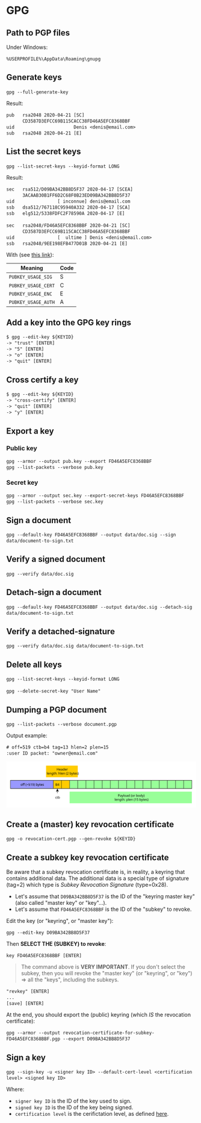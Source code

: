 # GPG

## Path to PGP files

Under Windows:

    %USERPROFILE%\AppData\Roaming\gnupg

## Generate keys

    gpg --full-generate-key

Result:    
    
    pub   rsa2048 2020-04-21 [SC]
          CD3587D3EFCC69B115CACC38FD46A5EFC8368BBF
    uid                      Denis <denis@email.com>
    sub   rsa2048 2020-04-21 [E]

## List the secret keys

    gpg --list-secret-keys --keyid-format LONG

Result:

    sec   rsa512/D09BA342BB8D5F37 2020-04-17 [SCEA]
          3ACAAB30B1FF6D2C68F0B23ED09BA342BB8D5F37
    uid                [ inconnue] denis@email.com
    ssb   dsa512/767118C95940A332 2020-04-17 [SCA]
    ssb   elg512/5338FDFC2F78590A 2020-04-17 [E]
    
    sec   rsa2048/FD46A5EFC8368BBF 2020-04-21 [SC]
          CD3587D3EFCC69B115CACC38FD46A5EFC8368BBF
    uid                [  ultime ] Denis <denis@email.com>
    ssb   rsa2048/9EE198EFB477D01B 2020-04-21 [E]

With (see [this link](https://unix.stackexchange.com/questions/31996/how-are-the-gpg-usage-flags-defined-in-the-key-details-listing)):

| Meaning             | Code |
|---------------------|------|
| `PUBKEY_USAGE_SIG`  | S    |
| `PUBKEY_USAGE_CERT` | C    |
| `PUBKEY_USAGE_ENC`  | E    |
| `PUBKEY_USAGE_AUTH` | A    |

## Add a key into the GPG key rings

    $ gpg --edit-key ${KEYID}
    -> "trust" [ENTER]
    -> "5" [ENTER]
    -> "o" [ENTER]
    -> "quit" [ENTER]

## Cross certify a key

    $ gpg --edit-key ${KEYID}
    -> "cross-certify" [ENTER]
    -> "quit" [ENTER]
    -> "y" [ENTER]

## Export a key

### Public key

    gpg --armor --output pub.key --export FD46A5EFC8368BBF 
    gpg --list-packets --verbose pub.key

### Secret key

    gpg --armor --output sec.key --export-secret-keys FD46A5EFC8368BBF
    gpg --list-packets --verbose sec.key

## Sign a document

    gpg --default-key FD46A5EFC8368BBF --output data/doc.sig --sign data/document-to-sign.txt

## Verify a signed document

    gpg --verify data/doc.sig

## Detach-sign a document

    gpg --default-key FD46A5EFC8368BBF --output data/doc.sig --detach-sig data/document-to-sign.txt
    
## Verify a detached-signature

    gpg --verify data/doc.sig data/document-to-sign.txt
    
## Delete all keys
    
    gpg --list-secret-keys --keyid-format LONG
    
    gpg --delete-secret-key "User Name"

## Dumping a PGP document

    gpg --list-packets --verbose document.pgp
    
Output example:

    # off=519 ctb=b4 tag=13 hlen=2 plen=15
    :user ID packet: "owner@email.com"

![](images/pgp-packet-gpg-dump.svg)

## Create a (master) key revocation certificate

    gpg -o revocation-cert.pgp --gen-revoke ${KEYID}
    
## Create a subkey key revocation certificate

Be aware that a subkey revocation certificate is, in reality, a keyring that contains additional data.
The additional data is a special type of signature (tag=2) which type is _Subkey Revocation Signature_ (type=0x28).

* Let's assume that `D09BA342BB8D5F37` is the ID of the "keyring master key" (also called "master key" or "key"...).
* Let's assume that `FD46A5EFC8368BBF` is the ID of the "subkey" to revoke.

Edit the key (or "keyring", or "master key"):

    gpg --edit-key D09BA342BB8D5F37
    
Then **SELECT THE (SUBKEY) to revoke**:

    key FD46A5EFC8368BBF [ENTER]

> The command above is **VERY IMPORTANT**. If you don't select the subkey, then you will revoke the
> "master key" (or "keyring", or "key") => all the "keys", including the subkeys.

    "revkey" [ENTER]
    ...
    [save] [ENTER]
    
At the end, you should export the (public) keyring (which _IS_ the revocation certificate):

    gpg --armor --output revocation-certificate-for-subkey-FD46A5EFC8368BBF.pgp --export D09BA342BB8D5F37

## Sign a key

    gpg --sign-key -u <signer key ID> --default-cert-level <certification level> <signed key ID>
    
Where:

* `signer key ID` is the ID of the key used to sign.
* `signed key ID` is the ID of the key being signed.
* `certification level` is the cerifictation level, as defined [here](https://www.gnupg.org/documentation/manuals/gnupg/GPG-Configuration-Options.html).
